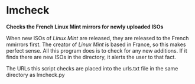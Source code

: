 
# lmcheck   

**Checks the French Linux Mint mirrors for newly uploaded ISOs**   

When new ISOs of *Linux Mint* are released, they are released to the French mmirrors first. The creator of *Linux Mint* is based in France, so this makes perfect sense. All this program does is to check for any new additions. If it finds there are new ISOs in the directory, it alerts the user to that fact. 

The URLs this script checks are placed into the urls.txt file in the same directory as lmcheck.py